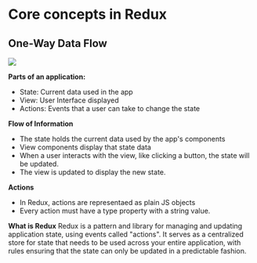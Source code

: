 # Core concepts in Redux
## One-Way Data Flow

![](https://d33wubrfki0l68.cloudfront.net/73bb62ebc338fcd64ee95bde18684ffe3b3bb379/dac4f/assets/images/one-way-data-flow-04fe46332c1ccb3497ecb04b94e55b97.png)

**Parts of an application:**
- State: Current data used in the app
- View: User Interface displayed 
- Actions: Events that a user can take to change the state

**Flow of Information**
- The state holds the current data used by the app's components
- View components display that state data
- When a user interacts with the view, like clicking a button, the state will be updated.
- The view is updated to display the new state.


**Actions**
- In Redux, actions are representaed as plain JS objects
- Every action must have a type property with a string value. 


**What is Redux**
Redux is a pattern and library for managing and updating application state, using events called "actions". It serves as a centralized store for state that needs to be used across your entire application, with rules ensuring that the state can only be updated in a predictable fashion.
